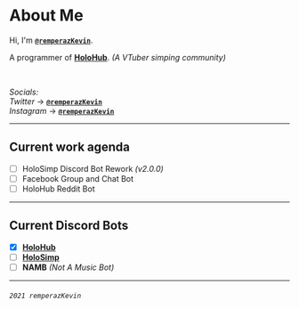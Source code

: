 # About Me
Hi, I'm [**`@remperazKevin`**](https://github.com/remperazKevin).

A programmer of [**HoloHub**](https://www.facebook.com/groups/holohubvtubercommunity). _(A VTuber simping community)_

<br/>

_Socials:_\
_Twitter_ → [**`@remperazKevin`**](https://twitter.com/remperazKevin)\
_Instagram_ → [**`@remperazKevin`**](https://www.instagram.com/remperazkevin/)

- - -

## Current work agenda
- [ ] HoloSimp Discord Bot Rework _(v2.0.0)_
- [ ] Facebook Group and Chat Bot
- [ ] HoloHub Reddit Bot

- - -

## Current Discord Bots
- [x] [**HoloHub**](https://holohub-community.github.io/)
- [ ] [**HoloSimp**](https://holohub-community.github.io/holosimp.github.io/)
- [ ] **NAMB** _(Not A Music Bot)_

- - -

###### `2021 remperazKevin`

